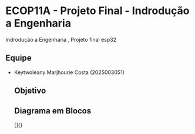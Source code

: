 # ECOP11A - Projeto Final - Indrodução a Engenharia
Indrodução a Engenharia , Projeto final esp32

## Equipe

- Keytwoleany Marjhourie Costa (2025003051)

  ## Objetivo

  ## Diagrama em Blocos

  []{}
